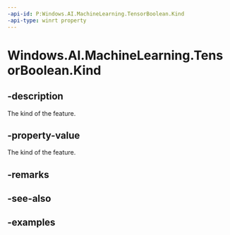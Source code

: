 ```yaml
---
-api-id: P:Windows.AI.MachineLearning.TensorBoolean.Kind
-api-type: winrt property
---
```


<!-- Property syntax.
public LearningModelFeatureKind Kind { get; }
-->

# Windows.AI.MachineLearning.TensorBoolean.Kind

## -description
The kind of the feature.

## -property-value
The kind of the feature.

## -remarks

## -see-also

## -examples
